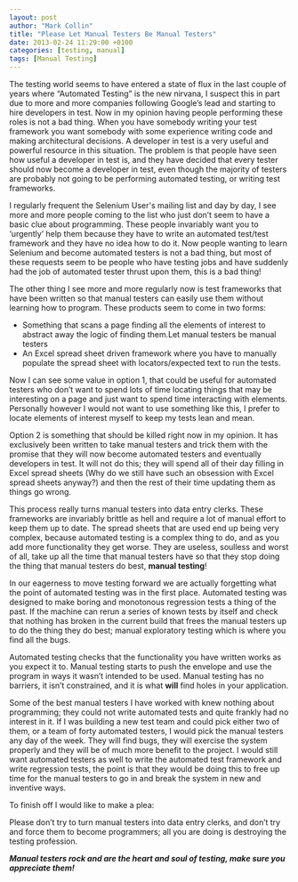 ```yaml
---
layout: post
author: "Mark Collin"
title: "Please Let Manual Testers Be Manual Testers"
date: 2013-02-24 11:29:00 +0100
categories: [testing, manual] 
tags: [Manual Testing]
---
```

The testing world seems to have entered a state of flux in the last couple of years where “Automated Testing” is the new nirvana, I suspect this in part due to more and more companies following Google’s lead and starting to hire developers in test. Now in my opinion having people performing these roles is not a bad thing. When you have somebody writing your test framework you want somebody with some experience writing code and making architectural decisions. A developer in test is a very useful and powerful resource in this situation. The problem is that people have seen how useful a developer in test is, and they have decided that every tester should now become a developer in test, even though the majority of testers are probably not going to be performing automated testing, or writing test frameworks.

I regularly frequent the Selenium User's mailing list and day by day, I see more and more people coming to the list who just don’t seem to have a basic clue about programming. These people invariably want you to ‘urgently’ help them because they have to write an automated test/test framework and they have no idea how to do it. Now people wanting to learn Selenium and become automated testers is not a bad thing, but most of these requests seem to be people who have testing jobs and have suddenly had the job of automated tester thrust upon them, this is a bad thing!

The other thing I see more and more regularly now is test frameworks that have been written so that manual testers can easily use them without learning how to program. These products seem to come in two forms:

- Something that scans a page finding all the elements of interest to abstract away the logic of finding them.Let manual testers be manual testers
- An Excel spread sheet driven framework where you have to manually populate the spread sheet with locators/expected text to run the tests.

Now I can see some value in option 1, that could be useful for automated testers who don’t want to spend lots of time locating things that may be interesting on a page and just want to spend time interacting with elements. Personally however I would not want to use something like this, I prefer to locate elements of interest myself to keep my tests lean and mean.

Option 2 is something that should be killed right now in my opinion. It has exclusively been written to take manual testers and trick them with the promise that they will now become automated testers and eventually developers in test. It will not do this; they will spend all of their day filling in Excel spread sheets (Why do we still have such an obsession with Excel spread sheets anyway?) and then the rest of their time updating them as things go wrong.

This process really turns manual testers into data entry clerks. These frameworks are invariably brittle as hell and require a lot of manual effort to keep them up to date. The spread sheets that are used end up being very complex, because automated testing is a complex thing to do, and as you add more functionality they get worse. They are useless, soulless and worst of all, take up all the time that manual testers have so that they stop doing the thing that manual testers do best, <strong>manual testing</strong>!

In our eagerness to move testing forward we are actually forgetting what the point of automated testing was in the first place. Automated testing was designed to make boring and monotonous regression tests a thing of the past. If the machine can rerun a series of known tests by itself and check that nothing has broken in the current build that frees the manual testers up to do the thing they do best; manual exploratory testing which is where you find all the bugs.

Automated testing checks that the functionality you have written works as you expect it to. Manual testing starts to push the envelope and use the program in ways it wasn’t intended to be used. Manual testing has no barriers, it isn’t constrained, and it is what <strong>will</strong> find holes in your application.

Some of the best manual testers I have worked with knew nothing about programming; they could not write automated tests and quite frankly had no interest in it. If I was building a new test team and could pick either two of them, or a team of forty automated testers, I would pick the manual testers any day of the week. They will find bugs, they will exercise the system properly and they will be of much more benefit to the project. I would still want automated testers as well to write the automated test framework and write regression tests, the point is that they would be doing this to free up time for the manual testers to go in and break the system in new and inventive ways.

To finish off I would like to make a plea:

Please don’t try to turn manual testers into data entry clerks, and don’t try and force them to become programmers; all you are doing is destroying the testing profession.

***Manual testers rock and are the heart and soul of testing, make sure you appreciate them!***
